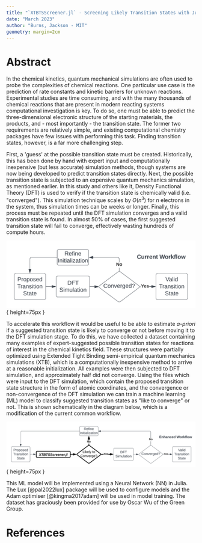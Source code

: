 ```yaml
---
title: "`XTBTSScreener.jl` - Screening Likely Transition States with Julia and Machine Learning"
date: "March 2023"
author: "Burns, Jackson - MIT"
geometry: margin=2cm
---
```


# Abstract

In the chemical kinetics, quantum mechanical simulations are often used to probe the complexities of chemical reactions.
One particular use case is the prediction of rate constants and kinetic barriers for unknown reactions.
Experimental studies are time consuming, and with the many thousands of chemical reactions that are present in modern reacting systems computational investigation is key.
To do so, one must be able to predict the three-dimensional electronic structure of the starting materials, the products, and - most importantly - the transition state.
The former two requirements are relatively simple, and existing computational chemistry packages have few issues with performing this task.
Finding transition states, however, is a far more challenging step.

First, a 'guess' at the possible transition state must be created.
Historically, this has been done by hand with expert input and computationally inexpensive (but less accurate) simulation methods, though systems are now being developed to predict transition states directly.
Next, the possible transition state is subjected to an expensive quantum mechanics simulation, as mentioned earlier.
In this study and others like it, Density Functional Theory (DFT) is used to verify if the transition state is chemically valid (i.e. "converged").
This simulation technique scales by $O(n^3)$ for $n$ electrons in the system, thus simulation times can be weeks or longer.
Finally, this process must be repeated until the DFT simulation converges and a valid transition state is found.
In almost 50% of cases, the first suggested transition state will fail to converge, effectively wasting hundreds of compute hours.

![Current Transition State Search Workflow](https://raw.githubusercontent.com/JacksonBurns/xtb-ts-screener/main/paper/images/current_workflow_diagram.png){ height=75px }

To accelerate this workflow it would be useful to be able to estimate _a-priori_ if a suggested transition state is likely to converge or not before moving it to the DFT simulation stage.
To do this, we have collected a dataset containing many examples of expert-suggested possible transition states for reactions of interest in the chemical kinetics field.
These structures were partially optimized using Extended Tight Binding semi-empirical quantum mechanics simulations (XTB), which is a computationally inexpensive method to arrive at a reasonable initialization.
All examples were then subjected to DFT simulation, and approximately half did not converge.
Using the files which were input to the DFT simulation, which contain the proposed transition state structure in the form of atomic coordinates, and the convergence or non-convergence of the DFT simulation we can train a machine learning (ML) model to classify suggested transition states as "like to converge" or not.
This is shown schematically in the diagram below, which is a modification of the current common workflow.

![Proposed Enhanced Transition State Search Workflow](https://raw.githubusercontent.com/JacksonBurns/xtb-ts-screener/main/paper/images/proposed_workflow_diagram.png){ height=75px }

This ML model will be implemented using a Neural Network (NN) in Julia.
The Lux [@pal2022lux] package will be used to configure models and the Adam optimiser [@kingma2017adam] will be used in model training.
The dataset has graciously been provided for use by Oscar Wu of the Green Group.


# References